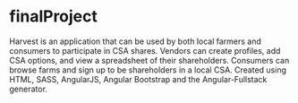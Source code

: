 finalProject
============
Harvest is an application that can be used by both local farmers and consumers to participate in CSA shares. Vendors can create profiles, add CSA options, and view a spreadsheet of their shareholders. Consumers can browse farms and sign up to be shareholders in a local CSA. Created using HTML, SASS, AngularJS, Angular Bootstrap and the Angular-Fullstack generator.
